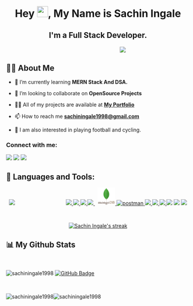 <h1 align="center">Hey <img src="https://raw.githubusercontent.com/MartinHeinz/MartinHeinz/master/wave.gif" width="30px" height="30px">, My Name is Sachin Ingale</h1>
<h2 align="center">I'm a Full Stack Developer.</h2>


<p align="center"><a href="#"><img style="margin-left:27%" width="46%" align="center" height="auto" src="https://sagarmude.netlify.app/static/media/avatar.711110cc.svg" height="175px"/></a></p>



## 🙋‍♂️ About Me

- 🌱 I’m currently learning **MERN Stack And DSA.**

- 👯 I’m looking to collaborate on **OpenSource Projects**

- 👨‍💻 All of my projects are available at **[My Portfolio](https://sachin-ingaleportfolio.netlify.app/)**

- 📫 How to reach me **sachiningale1998@gmail.com**

- 🌱 I am also interested in playing football and cycling.

### Connect with me:

<p align="center">

<a href = "https://www.linkedin.com/in/sachin98/"><img src="https://img.icons8.com/fluent/48/000000/linkedin.png"/></a>
<a href = "https://twitter.com/Sachin_Ingale_"><img src="https://img.icons8.com/fluent/48/000000/twitter.png"/></a>
<a href = "https://www.instagram.com/im_sachin_ingale/"><img src="https://img.icons8.com/fluent/48/000000/instagram-new.png"/></a>
</p>

## 🚀 Languages and Tools:

<p align="center" > 
    <a style="margin-right:27%" style= href="https://reactjs.org/" target="_blank"> <img src="https://img.icons8.com/color/48/000000/react-native.png"/> </a>
    <a href="https://developer.mozilla.org/en-US/docs/Web/JavaScript" target="_blank"> <img src="https://img.icons8.com/color/48/000000/javascript.png"/> </a> 
    <a href="https://www.w3.org/html/" target="_blank"> <img src="https://img.icons8.com/color/48/000000/html-5.png"/> </a> 
    <a href="https://www.w3schools.com/css/" target="_blank"> <img src="https://img.icons8.com/color/48/000000/css3.png"/> </a>   
    <a style="padding-right:8px;" href="https://nodejs.org" target="_blank"> <img src="https://img.icons8.com/color/48/000000/nodejs.png"/> </a> 
    <a href="https://www.mongodb.com/" target="_blank"> <img src="https://raw.githubusercontent.com/devicons/devicon/master/icons/mongodb/mongodb-original-wordmark.svg" alt="mongodb" width="48" height="48"/> </a> 
    <a href="https://postman.com" target="_blank"> <img src="https://www.vectorlogo.zone/logos/getpostman/getpostman-icon.svg" alt="postman" width="45" height="45"/> </a>   
    <a href="https://git-scm.com/" target="_blank"> <img src="https://img.icons8.com/color/48/000000/git.png"/> </a> 
    <a href="https://redux.js.org" target="_blank"> <img src="https://img.icons8.com/color/48/000000/redux.png"/> </a>
    <a href="https://expressjs.com" target="_blank"> <img src="https://img.icons8.com/color/48/000000/express.png"/> </a>
    <a href="https://icons8.com/icon/111953/json"><img src="https://img.icons8.com/material-outlined/48/000000/json.png"/></a>
    <a href="https://icons8.com/icon/24895/npm"><img src="https://img.icons8.com/color/48/000000/npm.png"/></a>
    <a href="https://icons8.com/icon/gFw7X5Tbl3ss/material-ui"><img src="https://img.icons8.com/color/48/000000/material-ui.png"/></a>
</p>

<br />

<p align="center">
    <a href="https://github.com/sachiningale1998/github-readme-streak-stats">
        <img title="🔥 Get streak stats for your profile at git.io/streak-stats" alt="Sachin Ingale's streak" src="https://github-readme-streak-stats.herokuapp.com/?user=sachiningale1998&theme=black-ice&hide_border=true&stroke=0000&background=060A0CD0"/>
    </a>
</p>


## 📊 My Github Stats
<br/>
<p align="left"> <img src="https://komarev.com/ghpvc/?username=sachiningale1998&label=Profile%20views&color=0e75b6&style=flat" alt="sachiningale1998" />
<a href="https://github.com/sachiningale1998?tab=followers"><img src="https://img.shields.io/github/followers/m-sehrawat?label=Followers&style=social" alt="GitHub Badge"></a>
</p>

  <br/>


<p>
<img align="center" src="https://github-readme-stats.vercel.app/api?username=sachiningale1998&count_private=true&show_icons=true&include_all_commits=true&hide=issues,contribs&border_radius=0&locale=en" alt="sachiningale1998" height="139"/><img align="center" src="https://github-readme-stats.vercel.app/api/top-langs/?username=sachiningale1998&layout=compact&border_radius=0" alt="sachiningale1998" height="139" />
</p>

<br/>
